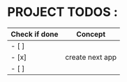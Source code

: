 # PROJECT TODOS :

| Check if done | Concept         |
| ------------- | --------------- |
| - [ ]         |                 |
| - [x]         | create next app |
| - [ ]         |                 |
